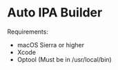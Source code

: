 # Auto IPA Builder
Requirements:<br>
- macOS Sierra or higher<br>
- Xcode<br>
- Optool (Must be in /usr/local/bin)
